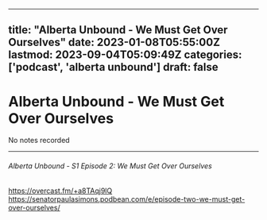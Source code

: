 
---
title: "Alberta Unbound -  We Must Get Over Ourselves"
date: 2023-01-08T05:55:00Z
lastmod: 2023-09-04T05:09:49Z
categories: ['podcast', 'alberta unbound']
draft: false
---


# Alberta Unbound -  We Must Get Over Ourselves

No notes recorded

- - -
###### Alberta Unbound - S1 Episode 2: We Must Get Over Ourselves

https://overcast.fm/+a8TAqj9lQ  
https://senatorpaulasimons.podbean.com/e/episode-two-we-must-get-over-ourselves/

<!-- #public #podcast #alberta unbound# -->

<!-- {BearID:41AAE49C-1670-47BF-BA4D-9753635F456E-28016-00002D97FDD0741B} -->
